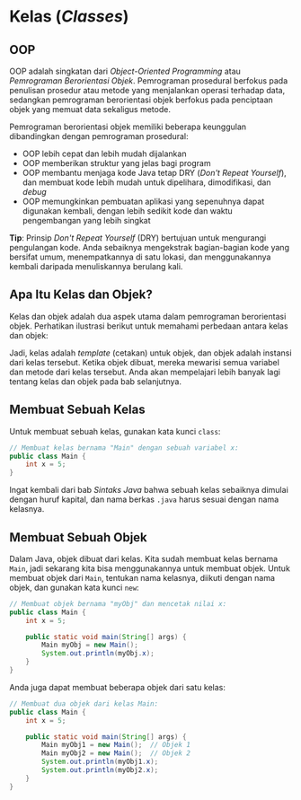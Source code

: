 # Kelas (*Classes*)

## OOP

OOP adalah singkatan dari *Object-Oriented Programming* atau *Pemrograman Berorientasi Objek*. Pemrograman prosedural berfokus pada penulisan prosedur atau metode yang menjalankan operasi terhadap data, sedangkan pemrograman berorientasi objek berfokus pada penciptaan objek yang memuat data sekaligus metode.

Pemrograman berorientasi objek memiliki beberapa keunggulan dibandingkan dengan pemrograman prosedural:
- OOP lebih cepat dan lebih mudah dijalankan
- OOP memberikan struktur yang jelas bagi program
- OOP membantu menjaga kode Java tetap DRY (*Don't Repeat Yourself*), dan membuat kode lebih mudah untuk dipelihara, dimodifikasi, dan *debug*
- OOP memungkinkan pembuatan aplikasi yang sepenuhnya dapat digunakan kembali, dengan lebih sedikit kode dan waktu pengembangan yang lebih singkat

**Tip**: Prinsip *Don't Repeat Yourself* (DRY) bertujuan untuk mengurangi pengulangan kode. Anda sebaiknya mengekstrak bagian-bagian kode yang bersifat umum, menempatkannya di satu lokasi, dan menggunakannya kembali daripada menuliskannya berulang kali.

## Apa Itu Kelas dan Objek?

Kelas dan objek adalah dua aspek utama dalam pemrograman berorientasi objek. Perhatikan ilustrasi berikut untuk memahami perbedaan antara kelas dan objek:

Jadi, kelas adalah *template* (cetakan) untuk objek, dan objek adalah instansi dari kelas tersebut. Ketika objek dibuat, mereka mewarisi semua variabel dan metode dari kelas tersebut. Anda akan mempelajari lebih banyak lagi tentang kelas dan objek pada bab selanjutnya.

## Membuat Sebuah Kelas

Untuk membuat sebuah kelas, gunakan kata kunci `class`:

```java filename=Main.java
// Membuat kelas bernama "Main" dengan sebuah variabel x:
public class Main {
    int x = 5;
}
```

Ingat kembali dari bab *Sintaks Java* bahwa sebuah kelas sebaiknya dimulai dengan huruf kapital, dan nama berkas `.java` harus sesuai dengan nama kelasnya.

## Membuat Sebuah Objek

Dalam Java, objek dibuat dari kelas. Kita sudah membuat kelas bernama `Main`, jadi sekarang kita bisa menggunakannya untuk membuat objek. Untuk membuat objek dari `Main`, tentukan nama kelasnya, diikuti dengan nama objek, dan gunakan kata kunci `new`:

```java filename=Main.java
// Membuat objek bernama "myObj" dan mencetak nilai x:
public class Main {
    int x = 5;

    public static void main(String[] args) {
        Main myObj = new Main();
        System.out.println(myObj.x);
    }
}
```

Anda juga dapat membuat beberapa objek dari satu kelas:

```java filename=Main.java
// Membuat dua objek dari kelas Main:
public class Main {
    int x = 5;

    public static void main(String[] args) {
        Main myObj1 = new Main();  // Objek 1
        Main myObj2 = new Main();  // Objek 2
        System.out.println(myObj1.x);
        System.out.println(myObj2.x);
    }
}
```